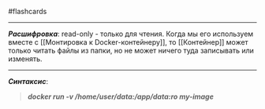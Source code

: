 #flashcards
***
***Расшифровка***: read-only - только для чтения.
Когда мы его используем вместе с [[Монтировка к Docker-контейнеру]], то [[Контейнер]] может только читать файлы из папки, но не может ничего туда записывать или изменять.
***
***Синтаксис***:
>***docker run -v /home/user/data:/app/data:ro my-image***
<!--SR:!2025-09-29,3,250-->